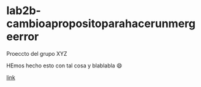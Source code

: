 # lab2b-cambioapropositoparahacerunmergeerror

Proeccto del grupo XYZ

HEmos hecho esto con tal cosa y blablabla :smile:

[link](jdsngjksdg.com)
